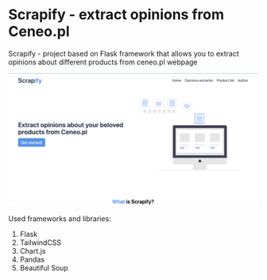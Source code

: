 # Scrapify - extract opinions from Ceneo.pl

Scrapify - project based on Flask framework that allows you to extract opinions about different products from ceneo.pl webpage

![Homepage](https://github.com/markiianholovchak/ceneo-webscrapper/blob/media/home.png)

Used frameworks and libraries:

1. Flask
2. TailwindCSS
3. Chart.js
4. Pandas
5. Beautiful Soup
